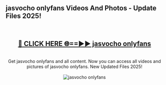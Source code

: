 <h2>jasvocho onlyfans Videos And Photos - Update Files 2025!</h2>
<br>
<div align="center">
<h2><a href="https://linkcuts.com/hfmhzwbr" rel="nofollow">🔴 CLICK HERE 🌐==►► jasvocho onlyfans</a></h2>
<br>
Get jasvocho onlyfans and all content. Now you can access all videos and pictures of jasvocho onlyfans. New Updated Files 2025!
<br>
<br>
<a href="https://linkcuts.com/hfmhzwbr" rel="nofollow" data-target="animated-image.originalLink"><img src="https://i.ibb.co.com/WyWwxjT/player-gif2.gif" alt="jasvocho onlyfans" style="max-width: 100%; display: inline-block;" data-target="animated-image.originalImage"></a>
</div>
<br>